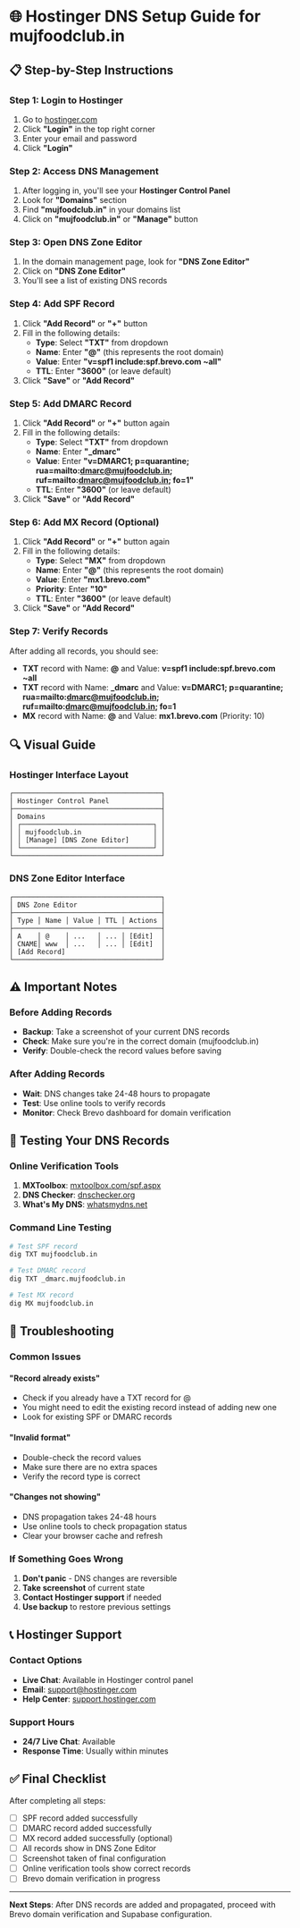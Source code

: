 # 🌐 Hostinger DNS Setup Guide for mujfoodclub.in

## 📋 **Step-by-Step Instructions**

### **Step 1: Login to Hostinger**
1. Go to [hostinger.com](https://hostinger.com)
2. Click **"Login"** in the top right corner
3. Enter your email and password
4. Click **"Login"**

### **Step 2: Access DNS Management**
1. After logging in, you'll see your **Hostinger Control Panel**
2. Look for **"Domains"** section
3. Find **"mujfoodclub.in"** in your domains list
4. Click on **"mujfoodclub.in"** or **"Manage"** button

### **Step 3: Open DNS Zone Editor**
1. In the domain management page, look for **"DNS Zone Editor"**
2. Click on **"DNS Zone Editor"**
3. You'll see a list of existing DNS records

### **Step 4: Add SPF Record**
1. Click **"Add Record"** or **"+"** button
2. Fill in the following details:
   - **Type**: Select **"TXT"** from dropdown
   - **Name**: Enter **"@"** (this represents the root domain)
   - **Value**: Enter **"v=spf1 include:spf.brevo.com ~all"**
   - **TTL**: Enter **"3600"** (or leave default)
3. Click **"Save"** or **"Add Record"**

### **Step 5: Add DMARC Record**
1. Click **"Add Record"** or **"+"** button again
2. Fill in the following details:
   - **Type**: Select **"TXT"** from dropdown
   - **Name**: Enter **"_dmarc"**
   - **Value**: Enter **"v=DMARC1; p=quarantine; rua=mailto:dmarc@mujfoodclub.in; ruf=mailto:dmarc@mujfoodclub.in; fo=1"**
   - **TTL**: Enter **"3600"** (or leave default)
3. Click **"Save"** or **"Add Record"**

### **Step 6: Add MX Record (Optional)**
1. Click **"Add Record"** or **"+"** button again
2. Fill in the following details:
   - **Type**: Select **"MX"** from dropdown
   - **Name**: Enter **"@"** (this represents the root domain)
   - **Value**: Enter **"mx1.brevo.com"**
   - **Priority**: Enter **"10"**
   - **TTL**: Enter **"3600"** (or leave default)
3. Click **"Save"** or **"Add Record"**

### **Step 7: Verify Records**
After adding all records, you should see:
- **TXT** record with Name: **@** and Value: **v=spf1 include:spf.brevo.com ~all**
- **TXT** record with Name: **_dmarc** and Value: **v=DMARC1; p=quarantine; rua=mailto:dmarc@mujfoodclub.in; ruf=mailto:dmarc@mujfoodclub.in; fo=1**
- **MX** record with Name: **@** and Value: **mx1.brevo.com** (Priority: 10)

## 🔍 **Visual Guide**

### **Hostinger Interface Layout**
```
┌─────────────────────────────────────┐
│ Hostinger Control Panel             │
├─────────────────────────────────────┤
│ Domains                             │
│ ┌─────────────────────────────────┐ │
│ │ mujfoodclub.in                  │ │
│ │ [Manage] [DNS Zone Editor]      │ │
│ └─────────────────────────────────┘ │
└─────────────────────────────────────┘
```

### **DNS Zone Editor Interface**
```
┌─────────────────────────────────────┐
│ DNS Zone Editor                     │
├─────────────────────────────────────┤
│ Type │ Name │ Value │ TTL │ Actions │
├─────────────────────────────────────┤
│ A    │ @    │ ...   │ ... │ [Edit]  │
│ CNAME│ www  │ ...   │ ... │ [Edit]  │
│ [Add Record]                        │
└─────────────────────────────────────┘
```

## ⚠️ **Important Notes**

### **Before Adding Records**
- **Backup**: Take a screenshot of your current DNS records
- **Check**: Make sure you're in the correct domain (mujfoodclub.in)
- **Verify**: Double-check the record values before saving

### **After Adding Records**
- **Wait**: DNS changes take 24-48 hours to propagate
- **Test**: Use online tools to verify records
- **Monitor**: Check Brevo dashboard for domain verification

## 🧪 **Testing Your DNS Records**

### **Online Verification Tools**
1. **MXToolbox**: [mxtoolbox.com/spf.aspx](https://mxtoolbox.com/spf.aspx)
2. **DNS Checker**: [dnschecker.org](https://dnschecker.org)
3. **What's My DNS**: [whatsmydns.net](https://whatsmydns.net)

### **Command Line Testing**
```bash
# Test SPF record
dig TXT mujfoodclub.in

# Test DMARC record
dig TXT _dmarc.mujfoodclub.in

# Test MX record
dig MX mujfoodclub.in
```

## 🚨 **Troubleshooting**

### **Common Issues**

#### **"Record already exists"**
- Check if you already have a TXT record for @
- You might need to edit the existing record instead of adding new one
- Look for existing SPF or DMARC records

#### **"Invalid format"**
- Double-check the record values
- Make sure there are no extra spaces
- Verify the record type is correct

#### **"Changes not showing"**
- DNS propagation takes 24-48 hours
- Use online tools to check propagation status
- Clear your browser cache and refresh

### **If Something Goes Wrong**
1. **Don't panic** - DNS changes are reversible
2. **Take screenshot** of current state
3. **Contact Hostinger support** if needed
4. **Use backup** to restore previous settings

## 📞 **Hostinger Support**

### **Contact Options**
- **Live Chat**: Available in Hostinger control panel
- **Email**: support@hostinger.com
- **Help Center**: [support.hostinger.com](https://support.hostinger.com)

### **Support Hours**
- **24/7 Live Chat**: Available
- **Response Time**: Usually within minutes

## ✅ **Final Checklist**

After completing all steps:
- [ ] SPF record added successfully
- [ ] DMARC record added successfully
- [ ] MX record added successfully (optional)
- [ ] All records show in DNS Zone Editor
- [ ] Screenshot taken of final configuration
- [ ] Online verification tools show correct records
- [ ] Brevo domain verification in progress

---

**Next Steps**: After DNS records are added and propagated, proceed with Brevo domain verification and Supabase configuration.
